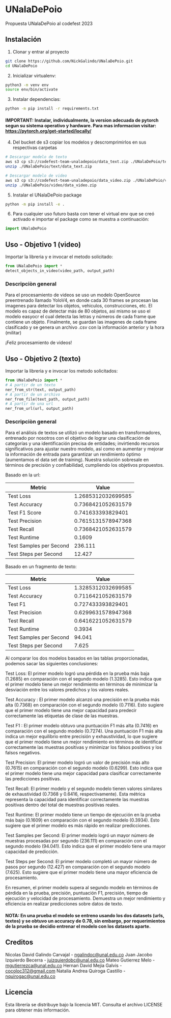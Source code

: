 # UNalaDePoio

Propuesta UNalaDePoio al codefest 2023

## Instalación

1) Clonar y entrar al proyecto

```bash
git clone https://github.com/NickGalindo/UNalaDePoio.git
cd UNalaDePoio
```

2) Inicializar virtualenv:

```bash
python3 -m venv env
source env/bin/activate
```

3) Instalar dependencias:

```bash
python -m pip install -r requirements.txt
```

#### IMPORTANT: Instalar, individualmente, la version adecuada de pytorch segun su sistema operativo y hardware. Para mas informacion visitar: https://pytorch.org/get-started/locally/

4) Del bucket de s3 copiar los modelos y descromprimirlos en sus respectivas carpetas

```bash
# Descargar modelo de texto
aws s3 cp s3://codefest-team-unaladepoio/data_text.zip ./UNalaDePoio/text/
unzip ./UNalaDePoio/text/data_text.zip

# Descargar modelo de video
aws s3 cp s3://codefest-team-unaladepoio/data_video.zip ./UNalaDePoio/video/
unzip ./UNalaDePoio/video/data_video.zip
```

5) Instalar el UNalaDePoio package

```bash
python -m pip install -e .
```

6) Para cualquier uso futuro basta con tener el virtual env que se creó activado e importar el package como se muestra a continuación:

```python
import UNalaDePoio
```

## Uso - Objetivo 1 (video)

Importar la libreria y e invocar el metodo solicitado:


```python
from UNalaDePoio import *
detect_objects_in_video(video_path, output_path)
```

### Descripciòn general

Para el procesamiento de videos se uso un modelo OpenSource preentrenado llamado YoloV4, en donde cada 30 frames se procesan las imagenes para detectar los objetos, vehiculos, construcciones, etc. El modelo es capaz de detectar más de 80 objetos, asi mismo se uso el modelo easyocr el cual detecta las letras y números de cada frame que contiene un objeto. Finalmente, se guardan las imagenes de cada frame clasificado y se genera un archivo .csv con la información anterior y la hora (militar)


¡Feliz procesamiento de videos!


## Uso - Objetivo 2 (texto)

Importar la libreria y e invocar los metodo solicitados:


```python
from UNalaDePoio import *
# A partir de un texto
ner_from_str(text, output_path) 
# A partir de un archivo
ner_from_file(text_path, output_path) 
# A partir de una url
ner_from_url(url, output_path)
```

### Descripciòn general

Para el análisis de textos se utilizó un modelo basado en transformadores, entrenado por nosotros con el objetivo de lograr una clasificación de categorías y una identificación precisa de entidades; invirtiendo recursos significativos para ajustar nuestro modelo, así como en aumentar y mejorar la información de entrada para garantizar un rendimiento óptimo (aumentamos el data set de training). Nuestra solución sobresale en términos de precisión y confiabilidad, cumpliendo los objetivos propuestos. 

Basado en la url:

| Metric                    | Value                   |
|---------------------------|-------------------------|
| Test Loss                 | 1.2685312032699585      |
| Test Accuracy             | 0.7368421052631579      |
| Test F1 Score             | 0.741633393829401       |
| Test Precision            | 0.7615131578947368      |
| Test Recall               | 0.7368421052631579      |
| Test Runtime              | 0.1609                  |
| Test Samples per Second   | 236.111                 |
| Test Steps per Second     | 12.427                  |

Basado en un fragmento de texto:

| Metric                    | Value                   |
|---------------------------|-------------------------|
| Test Loss                 | 1.3285312032699585      |
| Test Accuracy             | 0.7116421052631579      |
| Test F1                   | 0.727433393829401       |
| Test Precision            | 0.6299631578947368      |
| Test Recall               | 0.6416221052631579      |
| Test Runtime              | 0.3934                  |
| Test Samples per Second   | 94.041                  |
| Test Steps per Second     | 7.625                   |

Al comparar los dos modelos basados en las tablas proporcionadas, podemos sacar las siguientes conclusiones:

Test Loss: El primer modelo logró una pérdida en la prueba más baja (1.2685) en comparación con el segundo modelo (1.3285). Esto indica que el primer modelo tiene un mejor rendimiento en términos de minimizar la desviación entre los valores predichos y los valores reales.

Test Accuracy : El primer modelo alcanzó una precisión en la prueba más alta (0.7368) en comparación con el segundo modelo (0.7116). Esto sugiere que el primer modelo tiene una mejor capacidad para predecir correctamente las etiquetas de clase de las muestras.

Test F1 : El primer modelo obtuvo una puntuación F1 más alta (0.7416) en comparación con el segundo modelo (0.7274). Una puntuación F1 más alta indica un mejor equilibrio entre precisión y exhaustividad, lo que sugiere que el primer modelo tiene un mejor rendimiento en términos de identificar correctamente las muestras positivas y minimizar los falsos positivos y los falsos negativos.

Test Precision: El primer modelo logró un valor de precisión más alto (0.7615) en comparación con el segundo modelo (0.6299). Esto indica que el primer modelo tiene una mejor capacidad para clasificar correctamente las predicciones positivas.

Test Recall: El primer modelo y el segundo modelo tienen valores similares de exhaustividad (0.7368 y 0.6416, respectivamente). Esta métrica representa la capacidad para identificar correctamente las muestras positivas dentro del total de muestras positivas reales.

Test Runtime: El primer modelo tiene un tiempo de ejecución en la prueba más bajo (0.1609) en comparación con el segundo modelo (0.3934). Esto sugiere que el primer modelo es más rápido en realizar predicciones.

Test Samples per Second: El primer modelo logró un mayor número de muestras procesadas por segundo (236.111) en comparación con el segundo modelo (94.041). Esto indica que el primer modelo tiene una mayor capacidad de predicción.

Test Steps per Second: El primer modelo completó un mayor número de pasos por segundo (12.427) en comparación con el segundo modelo (7.625). Esto sugiere que el primer modelo tiene una mayor eficiencia de procesamiento.

En resumen, el primer modelo supera al segundo modelo en términos de pérdida en la prueba, precisión, puntuación F1, precisión, tiempo de ejecución y velocidad de procesamiento. Demuestra un mejor rendimiento y eficiencia en realizar predicciones sobre datos de texto.

#### NOTA: En una prueba el modelo se entreno usando los dos datasets (urls, textos) y se obtuvo un accuracy de 0.78, sin embargo, por requerimientos de la prueba se decidio entrenar el modelo con los datasets aparte.


## Creditos

Nicolas David Galindo Carvajal - ngalindoc@unal.edu.co
Juan Jacobo Izquierdo Becerra - juizquierdobc@unal.edu.co
Mateo Gutierrez Melo - mgutierrezca@unal.edu.co
Hernan David Mejia Galvis - cocoloc312@gmail.com
Natalia Andrea Quiroga Castillo - nquirogac@unal.edu.co

## Licencia

Esta librería se distribuye bajo la licencia MIT. Consulta el archivo LICENSE para obtener más información.

